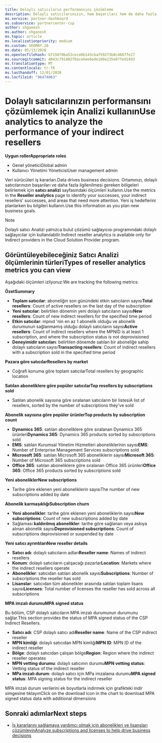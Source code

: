 ```yaml
---
title: Dolaylı satıcıların performansını çözümleme
description: Dolaylı satıcılarınızın, hem başarıları hem de daha fazla ilgilenilmesi gerekebilecek alanlarında nasıl çalıştığını öğrenmek için analiz kullanın.
ms.service: partner-dashboard
ms.subservice: partnercenter-csp
author: shganesh
ms.author: shganesh
ms.topic: article
ms.localizationpriority: medium
ms.custom: SEOMAY.20
ms.date: 05/13/2020
ms.openlocfilehash: b7158f0ba52cece8b143cbaf592f3b0c4667fe27
ms.sourcegitcommit: 4043c791402f0acebee6ede160a135e87fe92493
ms.translationtype: MT
ms.contentlocale: tr-TR
ms.lasthandoff: 12/01/2020
ms.locfileid: "96474063"
---
```

# <a name="use-analytics-to-analyze-the-performance-of-your-indirect-resellers"></a><span data-ttu-id="efb53-103">Dolaylı satıcılarınızın performansını çözümlemek için Analizi kullanın</span><span class="sxs-lookup"><span data-stu-id="efb53-103">Use analytics to analyze the performance of your indirect resellers</span></span>

<span data-ttu-id="efb53-104">**Uygun roller**</span><span class="sxs-lookup"><span data-stu-id="efb53-104">**Appropriate roles**</span></span>

- <span data-ttu-id="efb53-105">Genel yönetici</span><span class="sxs-lookup"><span data-stu-id="efb53-105">Global admin</span></span>
- <span data-ttu-id="efb53-106">Kullanıcı Yönetimi Yöneticisi</span><span class="sxs-lookup"><span data-stu-id="efb53-106">User management admin</span></span>


<span data-ttu-id="efb53-107">Veri sürücüleri iş kararları.</span><span class="sxs-lookup"><span data-stu-id="efb53-107">Data drives business decisions.</span></span> <span data-ttu-id="efb53-108">Ortamınızı, dolaylı satıcılarınızın başarıları ve daha fazla ilgilenilmesi gereken bölgeleri belirlemek için **satıcı analizi** sayfasındaki ölçümleri kullanın.</span><span class="sxs-lookup"><span data-stu-id="efb53-108">Use the metrics in the **Reseller analytics** page to identify your successes, your indirect resellers' successes, and areas that need more attention.</span></span> <span data-ttu-id="efb53-109">Yeni iş hedeflerini planlarken bu bilgileri kullanın.</span><span class="sxs-lookup"><span data-stu-id="efb53-109">Use this information as you plan new business goals.</span></span>

> [!NOTE]
> <span data-ttu-id="efb53-110">Dolaylı satıcı Analizi yalnızca bulut çözümü sağlayıcısı programındaki dolaylı sağlayıcılar için kullanılabilir.</span><span class="sxs-lookup"><span data-stu-id="efb53-110">Indirect reseller analytics is available only for Indirect providers in the Cloud Solution Provider program.</span></span>

## <a name="types-of-reseller-analytics-metrics-you-can-view"></a><span data-ttu-id="efb53-111">Görüntüleyebileceğiniz Satıcı Analizi ölçümlerinin türleri</span><span class="sxs-lookup"><span data-stu-id="efb53-111">Types of reseller analytics metrics you can view</span></span>

<span data-ttu-id="efb53-112">Aşağıdaki ölçümleri izliyoruz:</span><span class="sxs-lookup"><span data-stu-id="efb53-112">We are tracking the following metrics:</span></span>

<span data-ttu-id="efb53-113">**Özet**</span><span class="sxs-lookup"><span data-stu-id="efb53-113">**Summary**</span></span>  
 - <span data-ttu-id="efb53-114">**Toplam satıcılar**: aboneliğin son günündeki etkin satıcıların sayısı</span><span class="sxs-lookup"><span data-stu-id="efb53-114">**Total resellers**: Count of active resellers on the last day of the subscription</span></span>  
 - <span data-ttu-id="efb53-115">**Yeni satıcılar**: belirtilen dönemin yeni dolaylı satıcıların sayısı</span><span class="sxs-lookup"><span data-stu-id="efb53-115">**New resellers**: Count of new indirect resellers for the specified time period</span></span>  
 - <span data-ttu-id="efb53-116">**Etkin satıcılar**: mpnıd 'nin en az 1 abonelik olduğu ve abonelik durumunun sağlanmamış olduğu dolaylı satıcıların sayısı</span><span class="sxs-lookup"><span data-stu-id="efb53-116">**Active resellers**: Count of indirect resellers where the MPNID is at least 1 subscription, and where the subscription status is not deprovisioned</span></span>  
 - <span data-ttu-id="efb53-117">**Deneyimidir satıcıları**: belirtilen dönemde satılan bir aboneliğe sahip dolaylı satıcıların sayısı</span><span class="sxs-lookup"><span data-stu-id="efb53-117">**Transacting resellers**: Count of indirect resellers with a subscription sold in the specified time period</span></span>  

<span data-ttu-id="efb53-118">**Pazara göre satıcılar**</span><span class="sxs-lookup"><span data-stu-id="efb53-118">**Resellers by market**</span></span>  
 - <span data-ttu-id="efb53-119">Coğrafi konuma göre toplam satıcılar</span><span class="sxs-lookup"><span data-stu-id="efb53-119">Total resellers by geographic location</span></span>  

<span data-ttu-id="efb53-120">**Satılan aboneliklere göre popüler satıcılar**</span><span class="sxs-lookup"><span data-stu-id="efb53-120">**Top resellers by subscriptions sold**</span></span>
 - <span data-ttu-id="efb53-121">Satılan abonelik sayısına göre sıralanan satıcıların bir listesi</span><span class="sxs-lookup"><span data-stu-id="efb53-121">A list of resellers, sorted by the number of subscriptions they've sold</span></span>  

<span data-ttu-id="efb53-122">**Abonelik sayısına göre popüler ürünler**</span><span class="sxs-lookup"><span data-stu-id="efb53-122">**Top products by subscription count**</span></span>  
 - <span data-ttu-id="efb53-123">**Dynamics 365**: satılan aboneliklere göre sıralanan Dynamics 365 ürünleri</span><span class="sxs-lookup"><span data-stu-id="efb53-123">**Dynamics 365**: Dynamics 365 products sorted by subscriptions sold</span></span>  
 - <span data-ttu-id="efb53-124">**EMS**: satılan Kurumsal Yönetim Hizmetleri aboneliklerinin sayısı</span><span class="sxs-lookup"><span data-stu-id="efb53-124">**EMS**: Number of Enterprise Management Services subscriptions sold</span></span>  
 - <span data-ttu-id="efb53-125">**Microsoft 365**: satılan Microsoft 365 aboneliklerin sayısı</span><span class="sxs-lookup"><span data-stu-id="efb53-125">**Microsoft 365**: Number of Microsoft 365 subscriptions sold</span></span>  
 - <span data-ttu-id="efb53-126">**Office 365**: satılan aboneliklere göre sıralanan Office 365 ürünleri</span><span class="sxs-lookup"><span data-stu-id="efb53-126">**Office 365**: Office 365 products sorted by subscriptions sold</span></span>  

<span data-ttu-id="efb53-127">**Yeni abonelikler**</span><span class="sxs-lookup"><span data-stu-id="efb53-127">**New subscriptions**</span></span>  
 - <span data-ttu-id="efb53-128">Tarihe göre eklenen yeni aboneliklerin sayısı</span><span class="sxs-lookup"><span data-stu-id="efb53-128">The number of new subscriptions added by date</span></span>  

<span data-ttu-id="efb53-129">**Abonelik karmaşıklığı**</span><span class="sxs-lookup"><span data-stu-id="efb53-129">**Subscription churn**</span></span>  
 - <span data-ttu-id="efb53-130">**Yeni abonelikler**: tarihe göre eklenen yeni aboneliklerin sayısı</span><span class="sxs-lookup"><span data-stu-id="efb53-130">**New subscriptions**: Count of new subscriptions added by date</span></span>  
 - <span data-ttu-id="efb53-131">Sağlaması **kaldırılmış abonelikler**: tarihe göre sağlanan veya askıya alınan abonelik sayısı</span><span class="sxs-lookup"><span data-stu-id="efb53-131">**Deprovisioned subscriptions**: Count of subscriptions deprovisioned or suspended by date</span></span>  

<span data-ttu-id="efb53-132">**Yeni satıcı ayrıntıları**</span><span class="sxs-lookup"><span data-stu-id="efb53-132">**New reseller details**</span></span>  
 - <span data-ttu-id="efb53-133">**Satıcı adı**: dolaylı satıcıların adları</span><span class="sxs-lookup"><span data-stu-id="efb53-133">**Reseller name**: Names of indirect resellers</span></span>  
 - <span data-ttu-id="efb53-134">**Konum**: dolaylı satıcıların çalışacağı pazarlar</span><span class="sxs-lookup"><span data-stu-id="efb53-134">**Location**: Markets where the indirect resellers operate</span></span>  
 - <span data-ttu-id="efb53-135">**Abonelikler**: satıcıdan satılan abonelik sayısı</span><span class="sxs-lookup"><span data-stu-id="efb53-135">**Subscriptions**: Number of subscriptions the reseller has sold</span></span>  
 - <span data-ttu-id="efb53-136">**Lisanslar**: satıcıdan tüm abonelikler arasında satılan toplam lisans sayısı</span><span class="sxs-lookup"><span data-stu-id="efb53-136">**Licenses**: Total number of licenses the reseller has sold across all subscriptions</span></span>  

<span data-ttu-id="efb53-137">**MPA imzalı durumu**</span><span class="sxs-lookup"><span data-stu-id="efb53-137">**MPA signed status**</span></span>

<span data-ttu-id="efb53-138">Bu bölüm, CSP dolaylı satıcıların MPA imzalı durumunun durumunu sağlar.</span><span class="sxs-lookup"><span data-stu-id="efb53-138">This section provides the status of MPA signed status of the CSP Indirect Resellers.</span></span>

 - <span data-ttu-id="efb53-139">**Satıcı adı**: CSP dolaylı satıcı adı</span><span class="sxs-lookup"><span data-stu-id="efb53-139">**Reseller name**: Name of the CSP indirect reseller</span></span>
 - <span data-ttu-id="efb53-140">**MPN kimliği**: dolaylı satıcıdan MPN kimliği</span><span class="sxs-lookup"><span data-stu-id="efb53-140">**MPN ID**: MPN ID of the indirect reseller</span></span>
 - <span data-ttu-id="efb53-141">**Bölge**: dolaylı satıcıdan çalışan bölge</span><span class="sxs-lookup"><span data-stu-id="efb53-141">**Region**: Region where the indirect reseller operates</span></span>
 - <span data-ttu-id="efb53-142">**MPN vetting durumu**: dolaylı satıcının durumu</span><span class="sxs-lookup"><span data-stu-id="efb53-142">**MPN vetting status**: Vetting status of the indirect reseller</span></span>
 - <span data-ttu-id="efb53-143">**MPa imzalı durum**: dolaylı satıcı için MPa imzalama durumu</span><span class="sxs-lookup"><span data-stu-id="efb53-143">**MPA signed status**: MPA signing status for the indirect reseller</span></span>

<span data-ttu-id="efb53-144">MPA imzalı durum verilerini ek boyutlarla indirmek için grafikteki indir simgesine tıklayın</span><span class="sxs-lookup"><span data-stu-id="efb53-144">Click on the download icon in the chart to download MPA signed status data with additional dimensions</span></span>
  
## <a name="next-steps"></a><span data-ttu-id="efb53-145">Sonraki adımlar</span><span class="sxs-lookup"><span data-stu-id="efb53-145">Next steps</span></span>

- [<span data-ttu-id="efb53-146">İş kararlarını sağlamaya yardımcı olmak için abonelikleri ve lisansları çözümleyin</span><span class="sxs-lookup"><span data-stu-id="efb53-146">Analyze subscriptions and licenses to help drive business decisions</span></span>](analyze-subscriptions-licenses.md)